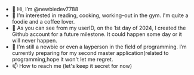 - 👋 Hi, I’m @newbiedev7788
- 👀 I’m interested in reading, cooking, working–out in the gym. I'm quite a foodie and a coffee lover.
- 🌱 As you can see from my userID, on the 1st day of 2024, I created the Github account for a future milestone. It could happen some day or it will never happen.
- 👀 I'm still a newbie or even a layperson in the field of programming. I’m currently preparing for my second master application(related to programming,hope it
won't let me regret.
- 📫 How to reach me (let's keep it secret for now)

<!---
newbiedev7788/newbiedev7788 is a ✨ special ✨ repository because its `README.md` (this file) appears on your GitHub profile.
You can click the Preview link to take a look at your changes.
--->
